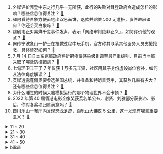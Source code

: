 1. 外媒评价拜登中东之行几乎一无所获，此行的失败对拜登政府会造成怎样的影响？哪些信息值得关注？ [:link:](https://www.zhihu.com/question/543796510)
2. 如何看待白象方便面吃出双色面饼，退款并赔偿 500 元遭拒，事件进展如何？你还会买白象吗？ [:link:](https://www.zhihu.com/question/543428200)
3. 编剧韦正对易烊千玺事件发声，表示「网络审判绝非正义」，如何评价他的观点？ [:link:](https://www.zhihu.com/question/543797946)
4. 网传宁波象山一护士在抢救过程中玩手机，官方称其联系其他医务人员支援抢救，具体情况如何？ [:link:](https://www.zhihu.com/question/543803872)
5. 7 月 14 日日本东京都政府将新冠疫情感染级别调至最严重级别，目前当地都采取了哪些防控措施？ [:link:](https://www.zhihu.com/question/543239460)
6. 七旬环卫工干了 7 年仅获 1 万多元工资，社区用其子身份虚设岗位套补，如何从法律角度解读？ [:link:](https://www.zhihu.com/question/543799302)
7. 英媒透露蓬佩奥要参选美国总统，并准备和特朗普竞争，其获胜几率有多大？还有哪些信息值得关注？ [:link:](https://www.zhihu.com/question/543771974)
8. 为什么睡觉的时候大脑模拟运行的那个物理世界不会卡顿？ [:link:](https://www.zhihu.com/question/514358829)
9. 2022 年第 40 届香港电影金像奖获奖名单公布，谢贤、刘雅瑟分获影帝、影后，你对各奖项归属满意吗？ [:link:](https://www.zhihu.com/question/543806932)
10. 四川乐山一餐厅内发现恐龙足迹，距乐山大佛仅 5 公里，这一发现有哪些重要意义？ [:link:](https://www.zhihu.com/question/543758718)
<details>
<summary>11 ~ 20</summary>

11. 拜登访问中东，沙特会增产石油吗？ [:link:](https://www.zhihu.com/question/543651621)
12. 如何证明根号 2 是无理数？ [:link:](https://www.zhihu.com/question/61798983)
13. 单论军事，这次乌克兰军队在世界上算什么水平？ [:link:](https://www.zhihu.com/question/530653675)
14. 宋江为什么要归顺朝廷去当芝麻绿豆官？ [:link:](https://www.zhihu.com/question/534898537)
15. 2022 LPL 夏季赛WBG 2：1 终结V5连胜，如何评价这场比赛？ [:link:](https://www.zhihu.com/question/543817937)
16. 为什么短短几个月艾玛沃特森的皮肤、颜值会发生这么大的变化？ [:link:](https://www.zhihu.com/question/541776577)
17. 《亮剑》中孔捷的能力真的很差吗？他是不是被低估了？ [:link:](https://www.zhihu.com/question/542070100)
18. 为什么《唐伯虎点秋香》里唐伯虎娶的 8 个老婆都是赌鬼，最后连秋香也不例外？ [:link:](https://www.zhihu.com/question/542062283)
19. 刘雅瑟凭借《智齿》获第 40 届香港电影金像奖最佳女主角，成为金像奖第九位内地影后，如何评价她的演技？ [:link:](https://www.zhihu.com/question/543825890)
20. 考研进 985 和高考进 985 有什么区别？ [:link:](https://www.zhihu.com/question/475784933)
</details>
<details>
<summary>21 ~ 30</summary>

21. 警方通报「炫富网红疑用警用飞机拍段子」，称拍摄视频所用直升机为民用直升机，具体情况如何？ [:link:](https://www.zhihu.com/question/543786293)
22. 如何看待2022年上半年长租房成交量持续增长？释放了哪些信号？ [:link:](https://www.zhihu.com/question/543320045)
23. 我国首个高清无线音频标准 HWA 发布，能否代表音质实力的象征？ [:link:](https://www.zhihu.com/question/543398335)
24. 7 月 16 日上海 KTV 疫情排查到密接 2.3 万人、次密接 5 万人，目前当地疫情防控如何？ [:link:](https://www.zhihu.com/question/543646274)
25. 微信头像会影响第一印象吗？ [:link:](https://www.zhihu.com/question/26833362)
26. 有哪些科目二倒车入库技巧？ [:link:](https://www.zhihu.com/question/27759224)
27. 高三最后一年努力真的来得及吗? [:link:](https://www.zhihu.com/question/543658139)
28. 你什么时候发现真的有天赋差距的? [:link:](https://www.zhihu.com/question/531148965)
29. 明明知道行动就有收获，但为什么就是瞻前顾后，行动不起来？ [:link:](https://www.zhihu.com/question/542863723)
30. 如何评价《原神》2.8 版本海岛活动中万叶篇「春庭景如旧」的叙事与关卡设计？ [:link:](https://www.zhihu.com/question/543805305)
</details>
<details>
<summary>31 ~ 40</summary>

31. 人可以极简主义到什么程度？ [:link:](https://www.zhihu.com/question/313020218)
32. 《红楼梦》一到五回可以分几层？ [:link:](https://www.zhihu.com/question/542562748)
33. 《原神》里有没有一种可能，坎瑞亚是非正义的一方？ [:link:](https://www.zhihu.com/question/536211509)
34. 人间清醒是什么样子？ [:link:](https://www.zhihu.com/question/494108902)
35. 猴痘病毒全球感染逼近万例，会不会成为继新冠肺炎后下一个严重的全球性公共卫生紧急事件? [:link:](https://www.zhihu.com/question/543194224)
36. 什么时候你突然明白钱有多重要? [:link:](https://www.zhihu.com/question/542951445)
37. 如何评价罗晋、夏雨主演的电视剧《庭外》？ [:link:](https://www.zhihu.com/question/543215382)
38. 如何看待王麻子菜刀直播拍蒜？这种营销方式能够提高销量吗？ [:link:](https://www.zhihu.com/question/543387740)
39. 成绩不好，初三还有机会吗？ [:link:](https://www.zhihu.com/question/543309743)
40. 二十岁经济能力有限的女生怎样护肤和化妆？ [:link:](https://www.zhihu.com/question/27214615)
</details>
<details>
<summary>41 ~ 50</summary>

41. 我喜欢读哲学书，但是被别人说装深沉，其实根本就不懂怎么办？ [:link:](https://www.zhihu.com/question/539409057)
42. 人不自信的最根本原因是什么？ [:link:](https://www.zhihu.com/question/22996751)
43. 《中国说唱巅峰对决》为什么 capper 在选人阶段未选择派克特？ [:link:](https://www.zhihu.com/question/543670806)
44. 18 岁成人礼想要一个 iPad Pro 和笔过分吗？ [:link:](https://www.zhihu.com/question/536923616)
45. 莉莉保护哈利的魔咒为什么不普及？ [:link:](https://www.zhihu.com/question/351054973)
46. 丁元英为什么怕女人怕到了骨子里？ [:link:](https://www.zhihu.com/question/542076467)
47. 都说伟大的交易员都是野生的，为什么没有系统学习过投资的人反而成长很快呢？ [:link:](https://www.zhihu.com/question/529731824)
48. 欧盟对乌克兰军援总金额将提升至 25亿欧元，这将对当下乌克兰局势带来哪些影响？ [:link:](https://www.zhihu.com/question/543435240)
49. 如何防止被小人算计？ [:link:](https://www.zhihu.com/question/21721787)
50. 研发一台卡罗拉成本高还是研发一台保时捷918高？ [:link:](https://www.zhihu.com/question/29087846)
</details><details>
<summary>bilibili</summary>

1. 【 还在流浪 | 官方MV 】周杰伦 第二首主打 方文山以「流浪」为主题 写出充满复古电影的感伤 [:link:](//www.bilibili.com/video/BV1Da411n793)
2. 假如你只剩三天时间······ [:link:](//www.bilibili.com/video/BV1SF411N79y)
3. 我放暑假，只办三件事！ [:link:](//www.bilibili.com/video/BV1Br4y1j7JA)
4. “社死了...但也快乐了！” [:link:](//www.bilibili.com/video/BV1cY4y1E77p)
5. 碰上真厨子了，我感觉我要失业了！ [:link:](//www.bilibili.com/video/BV1EY4y1J7k8)
6. 又不是天天去博物馆，当然要好好记录啊，只要无视一切，你就可以出大片 [:link:](//www.bilibili.com/video/BV1RB4y1h73r)
7. 《未定事件簿》「约定之日」活动PV：眷慕似海，应许此生 [:link:](//www.bilibili.com/video/BV14a411H7ea)
8. 美国最幸运的人是谁？【硬核狠人36】 [:link:](//www.bilibili.com/video/BV1G94y1Q75m)
9. 剑来！！！ [:link:](//www.bilibili.com/video/BV1x34y1H7gQ)
10. 你太低估00后的犟嘴能力了 [:link:](//www.bilibili.com/video/BV1SS4y1J7YP)
<details>
<summary>11 ~ 20</summary>

11. 【原神金苹果群岛】(7.17已完结)宝箱全收集！原神2.8限时海岛！精准分类，路线规划！全网最贴心的金苹果群岛宝箱攻略！ [:link:](//www.bilibili.com/video/BV1YT411J7Gz)
12. 震惊：穿山甲VS自己的鬼畜视频？ [:link:](//www.bilibili.com/video/BV1Fe4y1d7HV)
13. 【ITZY】"SNEAKERS" M/V [:link:](//www.bilibili.com/video/BV1nT411J7Ek)
14. 猫：妈妈！我不想玩了！！！ [:link:](//www.bilibili.com/video/BV1ya411Q7mb)
15. 你的转发投币！也许能救人一命？在中国被毒蛇咬了应该用什么血清？ [:link:](//www.bilibili.com/video/BV1ET411J7P2)
16. 《关于央视新闻粉丝突破1000万这件事》 [:link:](//www.bilibili.com/video/BV1HU4y1B7gp)
17. 约尔太太想让我告白~ [:link:](//www.bilibili.com/video/BV1ea411Q721)
18. 0热搜，但收视率第一！别让它凉掉！疯狂安利《大山的女儿》 [:link:](//www.bilibili.com/video/BV1da411n7kd)
19. 【特效向】最 离 大 谱 的 作 品 [:link:](//www.bilibili.com/video/BV1RU4y1q7F4)
20. 【时代少年团】《时代夏令营》02：全力以赴的升舱战 [:link:](//www.bilibili.com/video/BV1xG411p7NA)
</details>
<details>
<summary>21 ~ 30</summary>

21. 【直播录像】鹿鸣直播，一起来玩吧~ [:link:](//www.bilibili.com/video/BV1jf4y1o78M)
22. 被骗了：蜜雪冰城根本不是卖奶茶的 [:link:](//www.bilibili.com/video/BV1St4y147mK)
23. 捡猫捡出快乐捡来治愈捡到平穷，这就是明仔团队 [:link:](//www.bilibili.com/video/BV17G411p7Gs)
24. 和日本女友异地快3年，当再次出现在她面前以后... [:link:](//www.bilibili.com/video/BV1re4y1X76e)
25. 三号楼反攻猫德学院 [:link:](//www.bilibili.com/video/BV1aN4y1T7mH)
26. 这艺术是不是太超前了 [:link:](//www.bilibili.com/video/BV1kd4y1D7DH)
27. “ 冰  块  刺  客 ” [:link:](//www.bilibili.com/video/BV1UB4y1h7Mt)
28. 嘻→嘻↘嘻↗嘻↗嘻↘2.0 [:link:](//www.bilibili.com/video/BV1734y1J7Qo)
29. 【散人】恋综最强女嘉宾 无敌美貌！拿捏全场！ [:link:](//www.bilibili.com/video/BV1UY4y177N3)
30. 【原神】4个满命满精毕业鹿野院联机可以爽到什么程度？！ [:link:](//www.bilibili.com/video/BV1xY4y1771C)
</details>
<details>
<summary>31 ~ 40</summary>

31. 【原神/BOFXVI】enchanted love (可莉与嘟嘟可) [:link:](//www.bilibili.com/video/BV1Ca411Q7aK)
32. 谢谢姐妹们的包容 [:link:](//www.bilibili.com/video/BV1ag411f7dw)
33. 【荒野大镖客2】我的亚瑟比任何人都需要救赎（第八期） [:link:](//www.bilibili.com/video/BV16t4y147qb)
34. 卧槽？这得热成什么鬼样子 [:link:](//www.bilibili.com/video/BV1434y1H7CC)
35. 考公和打工太卷，去读研读博，等待你的将是……【非升即走！】｜学术和科研的4个真相 [:link:](//www.bilibili.com/video/BV19d4y1D7Ye)
36. 这就是小时候想要东西（父母起初不给你买，后来又给买了）的原因 [:link:](//www.bilibili.com/video/BV1n94y1Q7ti)
37. 2022年   我还在  跳  寄明月 [:link:](//www.bilibili.com/video/BV1rt4y147DT)
38. 又双叒叕到了老弟的绝望周末 [:link:](//www.bilibili.com/video/BV1UF411N7Hf)
39. 危！哥哥你别走，没了你我怎么活？《水浒传》P30 [:link:](//www.bilibili.com/video/BV17f4y1o7iC)
40. 挑战制作DIY水扇子，这效果你们给我打几分 [:link:](//www.bilibili.com/video/BV1vY4y177M7)
</details>
<details>
<summary>41 ~ 50</summary>

41. 【花小烙】来认识一下聪明又“温顺”的大象吧！ [:link:](//www.bilibili.com/video/BV1ca411X74r)
42. 《小陈总之双喜临门》 [:link:](//www.bilibili.com/video/BV1Ta411H7Z6)
43. “这才是地球原本的模样，太震撼了！” [:link:](//www.bilibili.com/video/BV1gW4y1m7r1)
44. 老司机都知道的，大货车保命暗语！ [:link:](//www.bilibili.com/video/BV1jt4y147Fx)
45. 没有人比我更懂小陈总... [:link:](//www.bilibili.com/video/BV1Ke4y1d7bi)
46. 有钱没钱快乐就好 [:link:](//www.bilibili.com/video/BV11a411Q7ML)
47. 迪士尼版权到期，米老鼠以后可以随便用了吗？ [:link:](//www.bilibili.com/video/BV1cG411p7sp)
48. 《自信》 [:link:](//www.bilibili.com/video/BV1W34y1H77U)
49. 《一点也不疼》 [:link:](//www.bilibili.com/video/BV1YG411p7Vs)
50. 【野生人类图鉴】20岁了，头上还没长出摄像头，正常吗？ [:link:](//www.bilibili.com/video/BV1uG411p78D)
</details>
<details>
<summary>51 ~ 60</summary>

51. 【才浅手工】工具不齐无所谓！菜刀砍出两米斩马刀 [:link:](//www.bilibili.com/video/BV1Pr4y1J76C)
52. 【真人特效】会用飞雷神，竟只做这些事 [:link:](//www.bilibili.com/video/BV1UV4y1E7QU)
53. 大家好我是阿杰，B站我来了！ [:link:](//www.bilibili.com/video/BV18r4y1j7bR)
54. 《 奇 怪 的 鼠 鼠 增 加 了 》 [:link:](//www.bilibili.com/video/BV1xU4y1B7QP)
55. 当你做了一辈子好事却上不了天堂时 [:link:](//www.bilibili.com/video/BV1eG411p7q7)
56. 最强对最强！B站陈奕迅×周董《最伟大的作品》真.粤语版！ [:link:](//www.bilibili.com/video/BV1Ef4y1o7JB)
57. 夏日必备美味（铁板虾滑）适合12个月以上宝宝们的一道美食！ [:link:](//www.bilibili.com/video/BV1tB4y1v7mY)
58. 2021.07.13 B站是这样崩的 [:link:](//www.bilibili.com/video/BV18U4y1B7nA)
59. “近视，每天都是一场赌局” [:link:](//www.bilibili.com/video/BV1AG411p7zM)
60. 蜜雪冰城主题曲升级啦~ [:link:](//www.bilibili.com/video/BV1hG411p73b)
</details>
<details>
<summary>61 ~ 70</summary>

61. 一分钟教会你如何整理自己的家（塑料袋篇） [:link:](//www.bilibili.com/video/BV1Ya411Q7zK)
62. 死前的最后一局游戏，让他找到了活下去的意义。 [:link:](//www.bilibili.com/video/BV1eW4y1m7oK)
63. 中式审美高级之处就在于，连性感也可以含蓄表达 [:link:](//www.bilibili.com/video/BV1wW4y1m7Qp)
64. 8项提名0中,周杰伦被低估的专辑丨八度空间20周年企划 [:link:](//www.bilibili.com/video/BV1ya411Q7KU)
65. 评价最低篇章！遭千夫所指！《海贼王》和之国篇到底出了什么问题？ [:link:](//www.bilibili.com/video/BV1bV4y1J75w)
66. 这是不是你女朋友在外面旅游的样子 [:link:](//www.bilibili.com/video/BV1je4y1d7pg)
67. 女同事拉我吃4000元日料，还要我付钱？【凭啥这么贵ep40-空蝉怀石料理】 [:link:](//www.bilibili.com/video/BV1MB4y1a7Ro)
68. 《肾化危机》 [:link:](//www.bilibili.com/video/BV15W4y1m7io)
69. 【子宫脱垂】子宫会慢慢掉出体外？不生也有风险？这些雷区你踩了吗？【灰细胞】 [:link:](//www.bilibili.com/video/BV1xT411J7KS)
70. 至 冬 人❄️ [:link:](//www.bilibili.com/video/BV1LG411p7mD)
</details>
<details>
<summary>71 ~ 80</summary>

71. 【德凯奥特曼开播吐槽】末日你在赣神魔？有没有空？来把男枪？ [:link:](//www.bilibili.com/video/BV18U4y1B7jh)
72. 我淘来了全世界各种最硬的东西！看着就开始离谱 [:link:](//www.bilibili.com/video/BV1DS4y1J7TJ)
73. 真的有人吃这玩意吗？！ [:link:](//www.bilibili.com/video/BV1bB4y1v7vF)
74. 【原神海岛】2.8金苹果群岛「幻境海螺」全收集 [:link:](//www.bilibili.com/video/BV1HN4y1T7R4)
75. 最伟大的新操你们喜欢吗？ [:link:](//www.bilibili.com/video/BV1ZF411N7TW)
76. 欺骗餐，绝对不是乱吃，正常的捡脂瘾食。 [:link:](//www.bilibili.com/video/BV1eW4y1m75c)
77. 当 🐔 老 了 [:link:](//www.bilibili.com/video/BV15B4y1879g)
78. 用一盒棉签拼了个小房子 [:link:](//www.bilibili.com/video/BV1wN4y1T7zm)
79. 第一天送外卖。一天2000元！ 没错，是亏2000。 丨 day 2 [:link:](//www.bilibili.com/video/BV1FT411n79E)
80. 两只小猴子落水，看看大猴子是如何解救的！ [:link:](//www.bilibili.com/video/BV1VV4y1H7Xx)
</details>
<details>
<summary>81 ~ 90</summary>

81. 爆哭！她离世后的这场戏，所有演员都演不过真实村民的真情流露...... [:link:](//www.bilibili.com/video/BV17Y4y177zu)
82. 木头做的吊扇应该可以用很多年，一次成功，很完美！ [:link:](//www.bilibili.com/video/BV1UT411J71Y)
83. 真不同饭店  厨子探店¥248.5 [:link:](//www.bilibili.com/video/BV1aW4y1m7nr)
84. 《 内 蒙 古 美 食 大 试 吃 》 [:link:](//www.bilibili.com/video/BV16T411J7D2)
85. 在无尽的沙漠当中没有树木！该如何生存下去【我的世界】 P4 [:link:](//www.bilibili.com/video/BV1QB4y1h73b)
86. 升2key翻唱杰伦《还在流浪》寻回熟悉的味道！ [:link:](//www.bilibili.com/video/BV1VN4y1T7Jx)
87. 【凹凸偶像计划】男团出道曲《星辰回响》（原创同人歌14p超燃大合唱） [:link:](//www.bilibili.com/video/BV19e4y1R7gr)
88. 酷暑中骑行南疆，高速公路上连续爆胎心态差点没绷住，皮山县城闲置房内扎营 [:link:](//www.bilibili.com/video/BV1Hd4y1Q7Fs)
89. 网友：你是站在凳子上吗？ [:link:](//www.bilibili.com/video/BV1KV4y1H7Bc)
90. 鸡 一 蛋 [:link:](//www.bilibili.com/video/BV1pG411p7YV)
</details>
<details>
<summary>91 ~ 100</summary>

91. 孤独颂歌【王心凌张天爱蔡卓妍钟欣潼吴谨言】 [:link:](//www.bilibili.com/video/BV1T34y1J7fo)
92. 听我狡辩 都是玉米先动的手 [:link:](//www.bilibili.com/video/BV1KW4y1m7kB)
93. 【自律第一步】7天就能重置你被玩坏的大脑，重新掌控你的生活，多巴胺戒断亲测有效，希望大数据推送给所有沉迷娱乐无法自拔的人都能看到！ [:link:](//www.bilibili.com/video/BV1cB4y1v7QH)
94. 猫：不准笑，好尴尬！ [:link:](//www.bilibili.com/video/BV1QZ4y1Y7Wr)
95. Word快速对齐姓名 [:link:](//www.bilibili.com/video/BV1sW4y1m7Mc)
96. Q版侧脸为啥总画不好？ [:link:](//www.bilibili.com/video/BV1sa411n7Tm)
97. 夏日一脚 [:link:](//www.bilibili.com/video/BV17B4y1v7EL)
98. 谁是奥特曼 [:link:](//www.bilibili.com/video/BV1pN4y1T74V)
99. 减内脏脂肪最有效的运动（瘦肚腩，无跑跳） [:link:](//www.bilibili.com/video/BV1jf4y1o76d)
100. 《杀 手》 [:link:](//www.bilibili.com/video/BV1Ut4y147rR)
</details></details>
